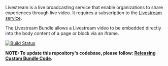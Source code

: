 Livestream is a live broadcasting service that enable organizations to share experiences through live video. It requires a  subscription to the [Livestream service](https://livestream.com/). 

The Livestream Bundle allows a Livestream video to be embedded directly into the body content of a page or block via an iframe. 
 

[![Build Status](https://travis-ci.org/CuBoulder/cu_livestream_bundle.svg?branch=master)](https://travis-ci.org/CuBoulder/cu_livestream_bundle)

**NOTE: To update this repository's codebase, please follow: [Releasing Custom Bundle Code](https://github.com/CuBoulder/express_documentation/blob/master/docs/custom_bundle_releases.md#how-to-succesfully-update-a-custom-bundles-code).**


